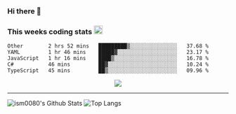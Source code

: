 ### Hi there 👋

<!--START_SECTION:giphy-->
<!--END_SECTION:giphy-->

### This weeks coding stats <img src="https://media1.giphy.com/media/LmNwrBhejkK9EFP504/giphy.gif?cid=ecf05e4723nsktnyyj53u162g7cy5rjqfg6gz06kxdg5y55g&rid=giphy.gif" width="20" height="20" />
<!--START_SECTION:waka-->
```text
Other        2 hrs 52 mins   █████████▒░░░░░░░░░░░░░░░   37.68 % 
YAML         1 hr 46 mins    █████▓░░░░░░░░░░░░░░░░░░░   23.17 % 
JavaScript   1 hr 16 mins    ████▒░░░░░░░░░░░░░░░░░░░░   16.78 % 
C#           46 mins         ██▓░░░░░░░░░░░░░░░░░░░░░░   10.24 % 
TypeScript   45 mins         ██▒░░░░░░░░░░░░░░░░░░░░░░   09.96 % 
```
<!--END_SECTION:waka-->

<!--START_SECTION:comicstrip-->
<p align="center">
 <a href="https://xkcd.com/">
 <img src="https://imgs.xkcd.com/comics/checkbox.gif" />
</a>
</p>
<!--END_SECTION:comicstrip-->

---

![ism0080's Github Stats](https://github-readme-stats.vercel.app/api?username=ism0080&show_icons=true%hide_border=true&hide=issues)
![Top Langs](https://github-readme-stats.vercel.app/api/top-langs/?username=ism0080&layout=compact)

<!--
**ism0080/ism0080** is a ✨ _special_ ✨ repository because its `README.md` (this file) appears on your GitHub profile.

Here are some ideas to get you started:

- 🔭 I’m currently working on ...
- 🌱 I’m currently learning ...
- 👯 I’m looking to collaborate on ...
- 🤔 I’m looking for help with ...
- 💬 Ask me about ...
- 📫 How to reach me: ...
- 😄 Pronouns: ...
- ⚡ Fun fact: ...
-->
